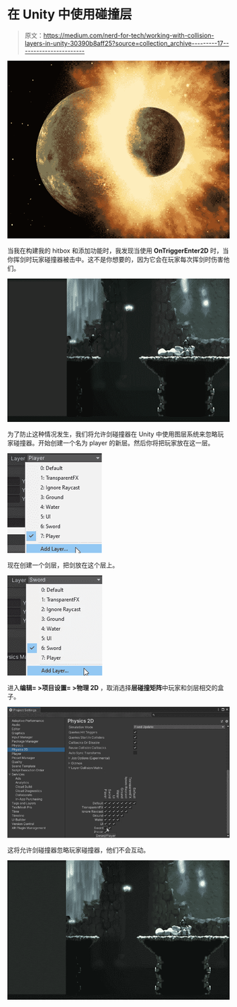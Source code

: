 # 在 Unity 中使用碰撞层

> 原文：<https://medium.com/nerd-for-tech/working-with-collision-layers-in-unity-30390b8aff25?source=collection_archive---------17----------------------->

![](img/00110bdda10a56fc7b63ebb03aa5c2b8.png)

当我在构建我的 hitbox 和添加功能时，我发现当使用 **OnTriggerEnter2D** 时，当你挥剑时玩家碰撞器被击中。这不是你想要的，因为它会在玩家每次挥剑时伤害他们。

![](img/185e9499df8d8c5f70c039b134983575.png)

为了防止这种情况发生，我们将允许剑碰撞器在 Unity 中使用图层系统来忽略玩家碰撞器。开始创建一个名为 player 的新层。然后你将把玩家放在这一层。

![](img/76035734d149a913b74c1fa4d8273971.png)

现在创建一个剑层，把剑放在这个层上。

![](img/3e94087f115e2d9ce0aa27a6d0ee0d01.png)

进入**编辑= >项目设置= >物理 2D** ，取消选择**层碰撞矩阵**中玩家和剑层相交的盒子。

![](img/2be85effb7fb59f41955614a58dfa9f3.png)

这将允许剑碰撞器忽略玩家碰撞器，他们不会互动。

![](img/e50a65194cb54f31beb610e4de11af56.png)